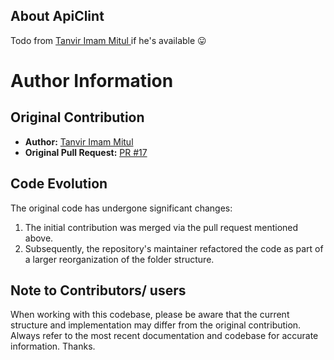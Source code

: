 ## About ApiClint

Todo from [Tanvir Imam Mitul
](https://github.com/tanvirim) if he's available 😛

# Author Information

## Original Contribution

- **Author:** [Tanvir Imam Mitul
  ](https://github.com/tanvirim)
- **Original Pull Request:** [PR #17](https://github.com/FerdausPolok/dev-mates/pull/17)

## Code Evolution

The original code has undergone significant changes:

1. The initial contribution was merged via the pull request mentioned above.
2. Subsequently, the repository's maintainer refactored the code as part of a larger reorganization of the folder structure.

## Note to Contributors/ users

When working with this codebase, please be aware that the current structure and implementation may differ from the original contribution. Always refer to the most recent documentation and codebase for accurate information. Thanks.
